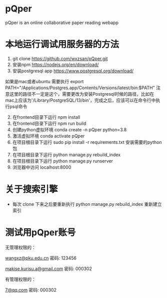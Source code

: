 # pQper
pQper is an online collaborative paper reading webapp

# 本地运行调试用服务器的方法
1. git clone https://github.com/wxzsan/pQper.git
2. 安装npm https://nodejs.org/en/download/
3. 安装postgresql app https://www.postgresql.org/download/ 

如果是mac或者ubuntu 需要执行 export PATH="/Applications/Postgres.app/Contents/Versions/latest/bin:$PATH"
注意这里的路径不一定是这个，需要更改为安装Postgresql时候的路径，比如在mac上应该为'/Library/PostgreSQL/13/bin'，完成之后，应该可以在命令行中执行psql命令

2. 在frontend目录下运行 npm install
3. 在frontend目录下运行 npm run build
4. 创建python虚拟环境 conda create -n pQper python=3.8
5. 激活虚拟环境 conda activate pQper
6. 在项目根目录下运行 sudo pip install -r requirements.txt 安装需要的python包
7. 在项目根目录下运行 python manage.py rebuild_index
7. 在项目根目录下运行 python manage.py runserver
8. 浏览器中访问 localhost:8000

# 关于搜索引擎
* 每次 clone 下来之后要重新执行 python manage.py rebuild_index 重新建立索引


# 测试用pQper账号
无管理权限的：

wangxz@pku.edu.cn
密码: 123456

makise.kurisu.a@gmail.com
密码: 000302

有管理权限的：

7@qq.com
密码: 000302
